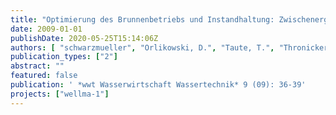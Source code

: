 ```yaml
---
title: "Optimierung des Brunnenbetriebs und Instandhaltung: Zwischenergebnisse des interdisziplinären Forschungsprojektes WellMa am Kompetenzzentrum Wasser Berlin"
date: 2009-01-01
publishDate: 2020-05-25T15:14:06Z
authors: [ "schwarzmueller", "Orlikowski, D.", "Taute, T.", "Thronicker, O.", "Dlubek, H.", "Wittstock, E." ]
publication_types: ["2"]
abstract: ""
featured: false
publication: ' *wwt Wasserwirtschaft Wassertechnik* 9 (09): 36-39'
projects: ["wellma-1"]
---
```


